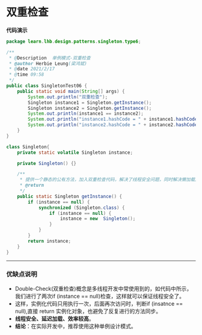 # 双重检查

**代码演示**

```java
package learn.lhb.design.patterns.singleton.type6;

/**
 * @Description  单例模式-双重检查
 * @author Herbie Leung(梁鸿斌)
 * @date 2021/2/17
 * @time 09:58
 */
public class SingletonTest06 {
    public static void main(String[] args) {
        System.out.println("双重检查");
        Singleton instance1 = Singleton.getInstance();
        Singleton instance2 = Singleton.getInstance();
        System.out.println(instance1 == instance2);
        System.out.println("instance1.hashCode = " + instance1.hashCode());
        System.out.println("instance2.hashCode = " + instance2.hashCode());
    }
}

class Singleton{
    private static volatile Singleton instance;

    private Singleton() {}

    /**
     * 提供一个静态的公有方法，加入双重检查代码，解决了线程安全问题，同时解决懒加载问题
     * @return
     */
    public static Singleton getInstance() {
        if (instance == null) {
            synchronized (Singleton.class) {
                if (instance == null) {
                    instance = new  Singleton();
                }
            }
        }
        return instance;
    }
}

```



---



### 优缺点说明

- Double-Check(双重检查)概念是多线程开发中常使用到的，如代码中所示，我们进行了两次if (instance == null)检查，这样就可以保证线程安全了。
- 这样，实例化代码只用执行一次，后面再次访问时，判断if (insatnce == null),直接 return 实例化对象，也避免了反复进行的方法同步。
- **线程安全、延迟加载、效率较高**。
- **结论**：在实际开发中，推荐使用这种单例设计模式。

